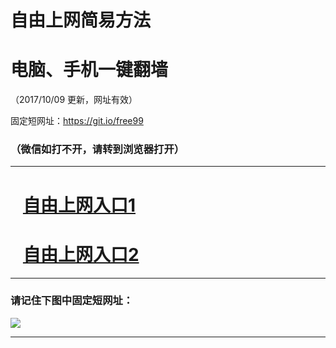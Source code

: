 ﻿# 自由上网简易方法

# 电脑、手机一键翻墙

（2017/10/09 更新，网址有效）

固定短网址：https://git.io/free99

### （微信如打不开，请转到浏览器打开）


***





# &nbsp;&nbsp; <a href="http://ft1171124954.fwq-tz-1001.info/fwqtz01.html?t=10090017391 " target="_blank">自由上网入口1</a>
# &nbsp;&nbsp; <a href="http://ft11600689.fwq-tz-1002.info/fwqtz02.html?t=100900118802 " target="_blank">自由上网入口2</a>
***

### 请记住下图中固定短网址：

<img src="https://s3-us-west-2.amazonaws.com/fwq-1001/yjfq-20170905okok.png" /> 


***

